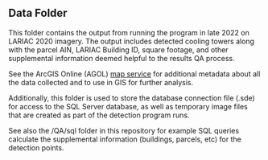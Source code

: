 ## Data Folder

This folder contains the output from running the program in late 2022 on LARIAC 2020 imagery.  The output includes detected cooling towers along with the parcel AIN, LARIAC Building ID, square footage, and other supplemental information deemed helpful to the results QA process.

See the ArcGIS Online (AGOL) [map service](https://lacounty.maps.arcgis.com/home/item.html?id=8fcf42dad05b4f64b5595f0b683acc1a) for additional metadata about all the data collected and to use in GIS for further analysis.

Additionally, this folder is used to store the database connection file (.sde) for access to the SQL Server database, as well as temporary image files that are created as part of the detection program runs.

See also the /QA/sql folder in this repository for example SQL queries calculate the supplemental information (buildings, parcels, etc) for the detection points.